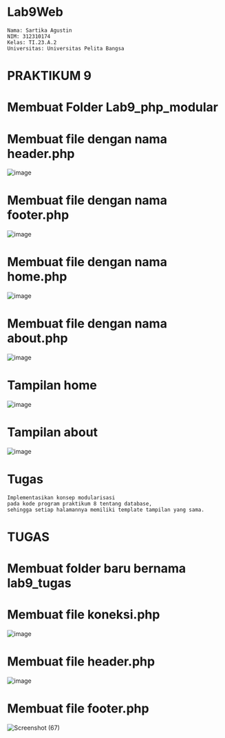 # Lab9Web

```
Nama: Sartika Agustin
NIM: 312310174
Kelas: TI.23.A.2
Universitas: Universitas Pelita Bangsa
```
# PRAKTIKUM 9
# Membuat Folder Lab9_php_modular

# Membuat file dengan nama header.php
![image](https://github.com/user-attachments/assets/5eedd270-fcb7-4851-9c26-200d8cbcf598)
# Membuat file dengan nama footer.php
![image](https://github.com/user-attachments/assets/dc4b44e5-d300-44f1-b657-6da4c7109ad2)
# Membuat file dengan nama home.php
![image](https://github.com/user-attachments/assets/bda7ec0f-73d7-4194-b74f-3aeb03bf98d8)
# Membuat file dengan nama about.php
![image](https://github.com/user-attachments/assets/809f8520-1e4c-4518-b508-fc9d781389e4)
# Tampilan home
![image](https://github.com/user-attachments/assets/60f9bfd4-92e3-468e-833f-c98b429d884d)
# Tampilan about
![image](https://github.com/user-attachments/assets/e4c597af-ab2f-43d8-b433-89a87463cf01)
# Tugas
```
Implementasikan konsep modularisasi
pada kode program praktikum 8 tentang database,
sehingga setiap halamannya memiliki template tampilan yang sama.
```
# TUGAS
# Membuat folder baru bernama lab9_tugas

# Membuat file koneksi.php
![image](https://github.com/user-attachments/assets/967ae13f-5de7-48eb-a1c9-81b0da36002d)
# Membuat file header.php
![image](https://github.com/user-attachments/assets/f53a01f2-45fb-43fc-adca-d24089b37483)
# Membuat file footer.php
![Screenshot (67)](https://github.com/user-attachments/assets/509122fc-ac60-4d52-b6e9-2ec73116d9cf)
